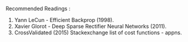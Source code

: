 Recommended Readings :  

1.  Yann LeCun - Efficient Backprop (1998).  
2.  Xavier Glorot - Deep Sparse Rectifier Neural Networks (2011).  
3.  CrossValidated (2015) Stackexchange list of cost functions - appns.
